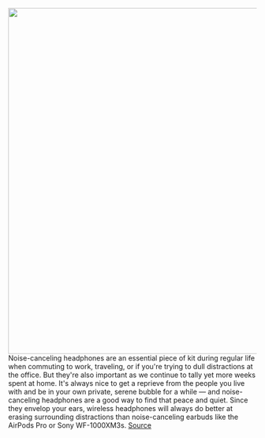 <img src='https://cdn.vox-cdn.com/thumbor/q4iunl9e0-7Na-AruFJZ2sNv3dQ=/0x0:2050x1367/1200x675/filters:focal(861x520:1189x848)/cdn.vox-cdn.com/uploads/chorus_image/image/67126635/newledem4.5.jpg' width='700px' /><br/>
Noise-canceling headphones are an essential piece of kit during regular life when commuting to work, traveling, or if you're trying to dull distractions at the office. But they're also important as we continue to tally yet more weeks spent at home. It's always nice to get a reprieve from the people you live with and be in your own private, serene bubble for a while — and noise-canceling headphones are a good way to find that peace and quiet. Since they envelop your ears, wireless headphones will always do better at erasing surrounding distractions than noise-canceling earbuds like the AirPods Pro or Sony WF-1000XM3s.
<a href='https://www.theverge.com/21345733/best-noise-canceling-headphones'> Source <a/>